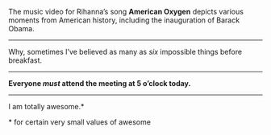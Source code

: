 
The music video for Rihanna’s song **American Oxygen** depicts various moments from American history, including the inauguration of Barack Obama.

---

Why, sometimes I’ve believed as many as _six_ impossible things before breakfast.

---

**Everyone _must_ attend the meeting at 5 o’clock today.**

---

I am totally awesome.*

\* for certain very small values of awesome
